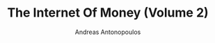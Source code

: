 ---
layout: books
title: The Internet Of Money (Volume 2)
categories: ['non-technical']
author: ['Andreas Antonopoulos']
excerpt: When I dove down the rabbit hole of Bitcoin in late 2013, Andreas’ YouTube talks and podcasts pulled me further in, and this book is a compilation of these entertaining and informative talks. The source videos are well worth watching, and this book is a good complement to them.
external_url: https://theinternetofmoney.info/
---